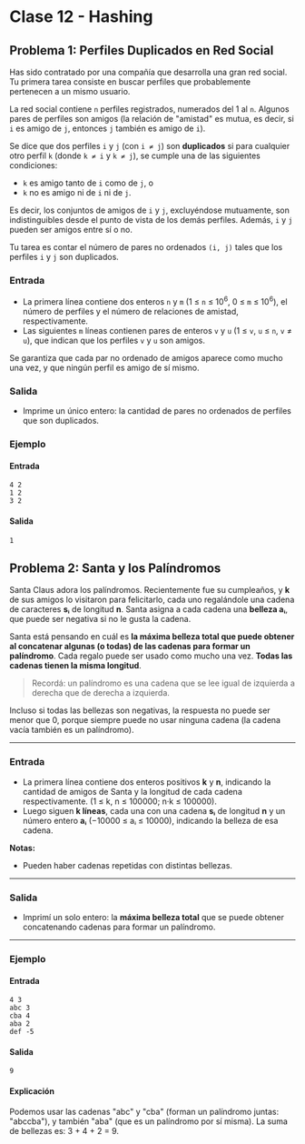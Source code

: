 # Clase 12 - Hashing

## Problema 1: Perfiles Duplicados en Red Social

Has sido contratado por una compañía que desarrolla una gran red social. Tu primera tarea consiste en buscar perfiles que probablemente pertenecen a un mismo usuario.

La red social contiene `n` perfiles registrados, numerados del 1 al `n`. Algunos pares de perfiles son amigos (la relación de "amistad" es mutua, es decir, si `i` es amigo de `j`, entonces `j` también es amigo de `i`).

Se dice que dos perfiles `i` y `j` (con `i ≠ j`) son **duplicados** si para cualquier otro perfil `k` (donde `k ≠ i` y `k ≠ j`), se cumple una de las siguientes condiciones:

* `k` es amigo tanto de `i` como de `j`, o
* `k` no es amigo ni de `i` ni de `j`.

Es decir, los conjuntos de amigos de `i` y `j`, excluyéndose mutuamente, son indistinguibles desde el punto de vista de los demás perfiles. Además, `i` y `j` pueden ser amigos entre sí o no.

Tu tarea es contar el número de pares no ordenados `(i, j)` tales que los perfiles `i` y `j` son duplicados.

### Entrada

* La primera línea contiene dos enteros `n` y `m` (1 ≤ `n` ≤ 10<sup>6</sup>, 0 ≤ `m` ≤ 10<sup>6</sup>), el número de perfiles y el número de relaciones de amistad, respectivamente.
* Las siguientes `m` líneas contienen pares de enteros `v` y `u` (1 ≤ `v`, `u` ≤ `n`, `v` ≠ `u`), que indican que los perfiles `v` y `u` son amigos.

Se garantiza que cada par no ordenado de amigos aparece como mucho una vez, y que ningún perfil es amigo de sí mismo.

### Salida

* Imprime un único entero: la cantidad de pares no ordenados de perfiles que son duplicados.

### Ejemplo

#### Entrada

```
4 2
1 2
3 2
```

#### Salida

```
1
```

## Problema 2: Santa y los Palíndromos

Santa Claus adora los palíndromos. Recientemente fue su cumpleaños, y **k** de sus amigos lo visitaron para felicitarlo, cada uno regalándole una cadena de caracteres **sᵢ** de longitud **n**. Santa asigna a cada cadena una **belleza aᵢ**, que puede ser negativa si no le gusta la cadena.

Santa está pensando en cuál es **la máxima belleza total que puede obtener al concatenar algunas (o todas) de las cadenas para formar un palíndromo**. Cada regalo puede ser usado como mucho una vez. **Todas las cadenas tienen la misma longitud**.

> Recordá: un palíndromo es una cadena que se lee igual de izquierda a derecha que de derecha a izquierda.

Incluso si todas las bellezas son negativas, la respuesta no puede ser menor que 0, porque siempre puede no usar ninguna cadena (la cadena vacía también es un palíndromo).

---

### Entrada

- La primera línea contiene dos enteros positivos **k** y **n**, indicando la cantidad de amigos de Santa y la longitud de cada cadena respectivamente. (1 ≤ k, n ≤ 100000; n·k ≤ 100000).
- Luego siguen **k líneas**, cada una con una cadena **sᵢ** de longitud **n** y un número entero **aᵢ** (−10000 ≤ aᵢ ≤ 10000), indicando la belleza de esa cadena.

**Notas:**
- Pueden haber cadenas repetidas con distintas bellezas.

---

### Salida

- Imprimí un solo entero: la **máxima belleza total** que se puede obtener concatenando cadenas para formar un palíndromo.

---

### Ejemplo

#### Entrada

```
4 3
abc 3
cba 4
aba 2
def -5
```

#### Salida

```
9
```

#### Explicación

Podemos usar las cadenas "abc" y "cba" (forman un palíndromo juntas: "abccba"), y también "aba" (que es un palíndromo por sí misma). La suma de bellezas es: 3 + 4 + 2 = 9.
